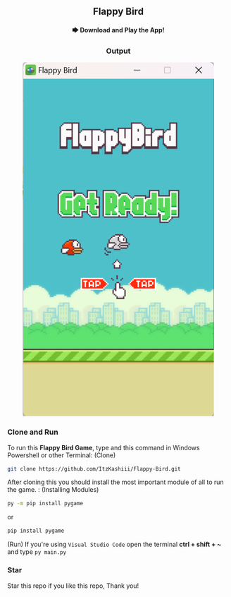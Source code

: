 <div align="center">
<h2 align="center">Flappy Bird</h2>

<h4 align="A simple Flappy Bird game that is made in Python/PyGame.</h4>

<h5>Github Deploy</h5>
<a href="https://www.mediafire.com/file/w2hw3s10w2k06t9/Flappy+Bird.zip/"><strong>🡆 Download and Play the App!</strong></a>

### Output
![Game](./images/game.png "Game Example")
</div>

### Clone and Run
To run this __**Flappy Bird Game**__, type and this command in Windows Powershell or other Terminal:
(Clone)
```bash
git clone https://github.com/ItzKashiii/Flappy-Bird.git
```
After cloning this you should install the most important module of all to run the game. :
(Installing Modules)
```bash
py -m pip install pygame
```
or
```bash
pip install pygame
```
(Run)
If you're using `Visual Studio Code` open the terminal **ctrl + shift + ~** and type ```py main.py```

### Star
Star this repo if you like this repo, Thank you!
